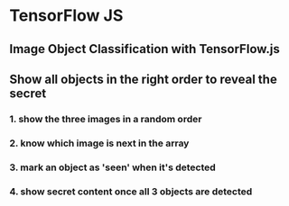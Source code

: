 # TensorFlow JS

## Image Object Classification with TensorFlow.js
## Show all objects in the right order to reveal the secret

### 1. show the three images in a random order
### 2. know which image is next in the array
### 3. mark an object as 'seen' when it's detected
### 4. show secret content once all 3 objects are detected
